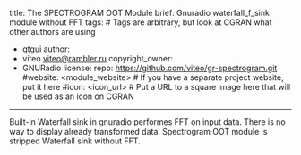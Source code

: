 title: The SPECTROGRAM OOT Module
brief: Gnuradio waterfall_f_sink module without FFT
tags: # Tags are arbitrary, but look at CGRAN what other authors are using
  - qtgui
author:
  - viteo <viteo@rambler.ru>
copyright_owner:
  - GNURadio
license:
repo: https://github.com/viteo/gr-spectrogram.git
#website: <module_website> # If you have a separate project website, put it here
#icon: <icon_url> # Put a URL to a square image here that will be used as an icon on CGRAN
---
Built-in Waterfall sink in gnuradio performes FFT on input data. There is no way to display already transformed data. Spectrogram OOT module is stripped Waterfall sink without FFT.